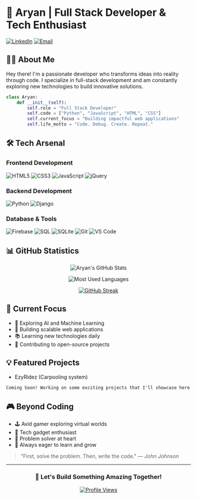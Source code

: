 # 🚀 Aryan | Full Stack Developer & Tech Enthusiast

[![LinkedIn](https://img.shields.io/badge/LinkedIn-Connect-blue)](https://linkedin.com/in/aryan-mahadure)
[![Email](https://img.shields.io/badge/Email-Contact-red)](mailto:aryan.9dev@gmail.com)

## 👨‍💻 About Me
Hey there! I'm a passionate developer who transforms ideas into reality through code. I specialize in full-stack development and am constantly exploring new technologies to build innovative solutions.

```python
class Aryan:
    def __init__(self):
        self.role = "Full Stack Developer"
        self.code = ["Python", "JavaScript", "HTML", "CSS"]
        self.current_focus = "Building impactful web applications"
        self.life_motto = "Code. Debug. Create. Repeat."
```

## 🛠️ Tech Arsenal

### Frontend Development
![HTML5](https://img.shields.io/badge/HTML5-E34F26?style=flat&logo=html5&logoColor=white)
![CSS3](https://img.shields.io/badge/CSS3-1572B6?style=flat&logo=css3&logoColor=white)
![JavaScript](https://img.shields.io/badge/JavaScript-F7DF1E?style=flat&logo=javascript&logoColor=black)
![jQuery](https://img.shields.io/badge/jQuery-0769AD?style=flat&logo=jquery&logoColor=white)

### Backend Development
![Python](https://img.shields.io/badge/Python-3776AB?style=flat&logo=python&logoColor=white)
![Django](https://img.shields.io/badge/Django-092E20?style=flat&logo=django&logoColor=white)

### Database & Tools
![Firebase](https://img.shields.io/badge/Firebase-FFCA28?style=flat&logo=firebase&logoColor=black)
![SQL](https://img.shields.io/badge/SQL-4479A1?style=flat&logo=mysql&logoColor=white)
![SQLite](https://img.shields.io/badge/SQLite-003B57?style=flat&logo=sqlite&logoColor=white)
![Git](https://img.shields.io/badge/Git-F05032?style=flat&logo=git&logoColor=white)
![VS Code](https://img.shields.io/badge/VS_Code-007ACC?style=flat&logo=visual-studio-code&logoColor=white)

## 📊 GitHub Statistics

<div align="center">
  
![Aryan's GitHub Stats](https://github-readme-stats.vercel.app/api?username=aryanwithRN&show_icons=true&theme=tokyonight)
  
![Most Used Languages](https://github-readme-stats.vercel.app/api/top-langs/?username=aryanwithRN&layout=compact&theme=tokyonight)
  
[![GitHub Streak](https://github-readme-streak-stats.herokuapp.com/?user=aryanwithRN&theme=tokyonight)](https://git.io/streak-stats)
</div>

## 🎯 Current Focus
- 🌱 Exploring AI and Machine Learning
- 🚀 Building scalable web applications
- 📚 Learning new technologies daily
- 🤝 Contributing to open-source projects

## 💡 Featured Projects
- EzyRidez (Carpooling system)
```markdown
Coming Soon! Working on some exciting projects that I'll showcase here.
```

## 🎮 Beyond Coding
- 🕹️ Avid gamer exploring virtual worlds
- 🔧 Tech gadget enthusiast
- 💭 Problem solver at heart
- 🌟 Always eager to learn and grow

> "First, solve the problem.
> Then, write the code."
> — *John Johnson*

---
<div align="center">
  
### 🤝 Let's Build Something Amazing Together!
  
[![Profile Views](https://komarev.com/ghpvc/?username=aryanwithRN&color=blueviolet)](https://github.com/aryanwithRN)
  
</div>
